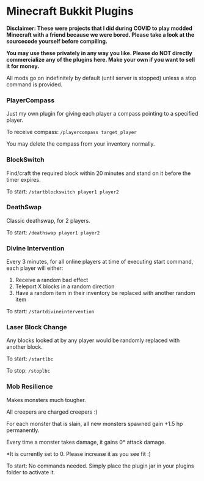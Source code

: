 # Minecraft Bukkit Plugins

**Disclaimer: These were projects that I did during COVID to play modded Minecraft with a friend because we were bored. Please take a look at the sourcecode yourself before compiling.**

**You may use these privately in any way you like. Please do NOT directly commercialize any of the plugins here. Make your own if you want to sell it for money.**

All mods go on indefinitely by default (until server is stopped) unless a stop command is provided.

### PlayerCompass
Just my own plugin for giving each player a compass pointing to a specified player.

To receive compass: `/playercompass target_player`

You may delete the compass from your inventory normally.

### BlockSwitch
Find/craft the required block within 20 minutes and stand on it before the timer expires.

To start: `/startblockswitch player1 player2`

### DeathSwap
Classic deathswap, for 2 players.

To start: `/deathswap player1 player2`

### Divine Intervention
Every 3 minutes, for all online players at time of executing start command, each player will either:
1) Receive a random bad effect
2) Teleport X blocks in a random direction
3) Have a random item in their inventory be replaced with another random item

To start: `/startdivineintervention`

### Laser Block Change
Any blocks looked at by any player would be randomly replaced with another block.

To start: `/startlbc`

To stop: `/stoplbc`

### Mob Resilience
Makes monsters much tougher.

All creepers are charged creepers :)

For each monster that is slain, all new monsters spawned gain +1.5 hp permanently.

Every time a monster takes damage, it gains 0* attack damage.

*It is currently set to 0. Please increase it as you see fit :)

To start: No commands needed. Simply place the plugin jar in your plugins folder to activate it.
